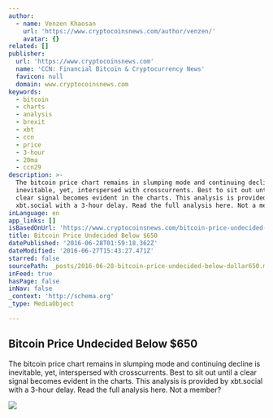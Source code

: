 ```yaml
---
author:
  - name: Venzen Khaosan
    url: 'https://www.cryptocoinsnews.com/author/venzen/'
    avatar: {}
related: []
publisher:
  url: 'https://www.cryptocoinsnews.com'
  name: 'CCN: Financial Bitcoin & Cryptocurrency News'
  favicon: null
  domain: www.cryptocoinsnews.com
keywords:
  - bitcoin
  - charts
  - analysis
  - brexit
  - xbt
  - ccn
  - price
  - 3-hour
  - 20ma
  - ccn29
description: >-
  The bitcoin price chart remains in slumping mode and continuing decline is
  inevitable, yet, interspersed with crosscurrents. Best to sit out until a
  clear signal becomes evident in the charts. This analysis is provided by
  xbt.social with a 3-hour delay. Read the full analysis here. Not a member?
inLanguage: en
app_links: []
isBasedOnUrl: 'https://www.cryptocoinsnews.com/bitcoin-price-undecided-650/'
title: Bitcoin Price Undecided Below $650
datePublished: '2016-06-28T01:59:18.362Z'
dateModified: '2016-06-27T15:43:27.471Z'
starred: false
sourcePath: _posts/2016-06-28-bitcoin-price-undecided-below-dollar650.md
inFeed: true
hasPage: false
inNav: false
_context: 'http://schema.org'
_type: MediaObject

---
```

<article style=""><h1>Bitcoin Price Undecided Below $650</h1><p>The bitcoin price chart remains in slumping mode and continuing decline is inevitable, yet, interspersed with crosscurrents. Best to sit out until a clear signal becomes evident in the charts. This analysis is provided by xbt.social with a 3-hour delay. Read the full analysis here. Not a member?</p><img src="https://www.cryptocoinsnews.com/wp-content/uploads/2016/06/Up-down.jpg" /></article>